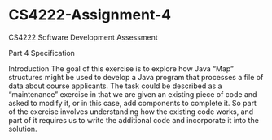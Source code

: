 # CS4222-Assignment-4

CS4222 Software Development Assessment

Part 4 Specification

Introduction
The goal of this exercise is to explore how Java “Map” structures might be used to develop a Java program that processes a file of data about course applicants. The task could be described as a “maintenance” exercise in that we are given an existing piece of code and asked to modify it, or in this case, add components to complete it. So part of the exercise involves understanding how the existing code works, and part of it requires us to write the additional code and incorporate it into the solution.
